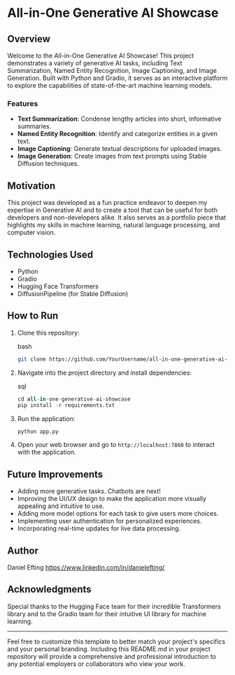 All-in-One Generative AI Showcase
=================================

Overview
--------

Welcome to the All-in-One Generative AI Showcase! This project demonstrates a variety of generative AI tasks, including Text Summarization, Named Entity Recognition, Image Captioning, and Image Generation. Built with Python and Gradio, it serves as an interactive platform to explore the capabilities of state-of-the-art machine learning models.

### Features

*   **Text Summarization**: Condense lengthy articles into short, informative summaries.
*   **Named Entity Recognition**: Identify and categorize entities in a given text.
*   **Image Captioning**: Generate textual descriptions for uploaded images.
*   **Image Generation**: Create images from text prompts using Stable Diffusion techniques.

Motivation
----------

This project was developed as a fun practice endeavor to deepen my expertise in Generative AI and to create a tool that can be useful for both developers and non-developers alike. It also serves as a portfolio piece that highlights my skills in machine learning, natural language processing, and computer vision.

Technologies Used
-----------------

*   Python
*   Gradio
*   Hugging Face Transformers
*   DiffusionPipeline (for Stable Diffusion)

How to Run
----------

1.  Clone this repository:
    
    bash
    
    ```bash
    git clone https://github.com/YourUsername/all-in-one-generative-ai-showcase.git
    ```
    
2.  Navigate into the project directory and install dependencies:
    
    sql
    
    ```sql
    cd all-in-one-generative-ai-showcase
    pip install -r requirements.txt
    ```
    
3.  Run the application:
    
    `python app.py`
    
4.  Open your web browser and go to `http://localhost:7860` to interact with the application.

Future Improvements
-------------------

*   Adding more generative tasks. Chatbots are next!
*   Improving the UI/UX design to make the application more visually appealing and intuitive to use.
*   Adding more model options for each task to give users more choices.
*   Implementing user authentication for personalized experiences.
*   Incorporating real-time updates for live data processing.

Author
------

Daniel Efting
https://www.linkedin.com/in/danielefting/

Acknowledgments
---------------

Special thanks to the Hugging Face team for their incredible Transformers library and to the Gradio team for their intuitive UI library for machine learning.

---

Feel free to customize this template to better match your project's specifics and your personal branding. Including this README.md in your project repository will provide a comprehensive and professional introduction to any potential employers or collaborators who view your work.
